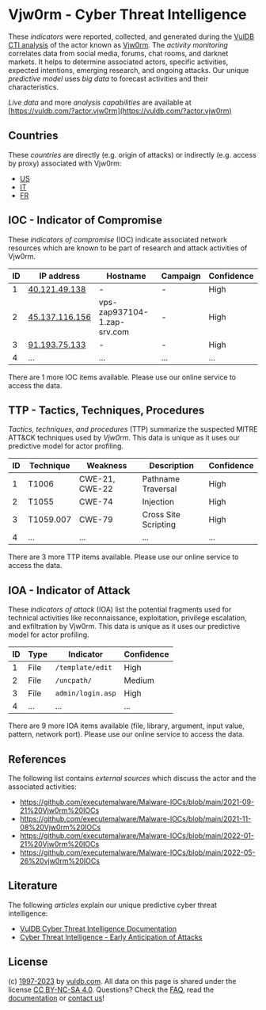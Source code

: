 # Vjw0rm - Cyber Threat Intelligence

These _indicators_ were reported, collected, and generated during the [VulDB CTI analysis](https://vuldb.com/?kb.cti) of the actor known as [Vjw0rm](https://vuldb.com/?actor.vjw0rm). The _activity monitoring_ correlates data from social media, forums, chat rooms, and darknet markets. It helps to determine associated actors, specific activities, expected intentions, emerging research, and ongoing attacks. Our unique _predictive model_ uses _big data_ to forecast activities and their characteristics.

_Live data_ and more _analysis capabilities_ are available at [https://vuldb.com/?actor.vjw0rm](https://vuldb.com/?actor.vjw0rm)

## Countries

These _countries_ are directly (e.g. origin of attacks) or indirectly (e.g. access by proxy) associated with Vjw0rm:

* [US](https://vuldb.com/?country.us)
* [IT](https://vuldb.com/?country.it)
* [FR](https://vuldb.com/?country.fr)

## IOC - Indicator of Compromise

These _indicators of compromise_ (IOC) indicate associated network resources which are known to be part of research and attack activities of Vjw0rm.

ID | IP address | Hostname | Campaign | Confidence
-- | ---------- | -------- | -------- | ----------
1 | [40.121.49.138](https://vuldb.com/?ip.40.121.49.138) | - | - | High
2 | [45.137.116.156](https://vuldb.com/?ip.45.137.116.156) | vps-zap937104-1.zap-srv.com | - | High
3 | [91.193.75.133](https://vuldb.com/?ip.91.193.75.133) | - | - | High
4 | ... | ... | ... | ...

There are 1 more IOC items available. Please use our online service to access the data.

## TTP - Tactics, Techniques, Procedures

_Tactics, techniques, and procedures_ (TTP) summarize the suspected MITRE ATT&CK techniques used by _Vjw0rm_. This data is unique as it uses our predictive model for actor profiling.

ID | Technique | Weakness | Description | Confidence
-- | --------- | -------- | ----------- | ----------
1 | T1006 | CWE-21, CWE-22 | Pathname Traversal | High
2 | T1055 | CWE-74 | Injection | High
3 | T1059.007 | CWE-79 | Cross Site Scripting | High
4 | ... | ... | ... | ...

There are 3 more TTP items available. Please use our online service to access the data.

## IOA - Indicator of Attack

These _indicators of attack_ (IOA) list the potential fragments used for technical activities like reconnaissance, exploitation, privilege escalation, and exfiltration by Vjw0rm. This data is unique as it uses our predictive model for actor profiling.

ID | Type | Indicator | Confidence
-- | ---- | --------- | ----------
1 | File | `/template/edit` | High
2 | File | `/uncpath/` | Medium
3 | File | `admin/login.asp` | High
4 | ... | ... | ...

There are 9 more IOA items available (file, library, argument, input value, pattern, network port). Please use our online service to access the data.

## References

The following list contains _external sources_ which discuss the actor and the associated activities:

* https://github.com/executemalware/Malware-IOCs/blob/main/2021-09-21%20Vjw0rm%20IOCs
* https://github.com/executemalware/Malware-IOCs/blob/main/2021-11-08%20Vjw0rm%20IOCs
* https://github.com/executemalware/Malware-IOCs/blob/main/2022-01-21%20Vjw0rm%20IOCs
* https://github.com/executemalware/Malware-IOCs/blob/main/2022-05-26%20vjw0rm%20IOCs

## Literature

The following _articles_ explain our unique predictive cyber threat intelligence:

* [VulDB Cyber Threat Intelligence Documentation](https://vuldb.com/?kb.cti)
* [Cyber Threat Intelligence - Early Anticipation of Attacks](https://www.scip.ch/en/?labs.20201022)

## License

(c) [1997-2023](https://vuldb.com/?kb.changelog) by [vuldb.com](https://vuldb.com/?kb.about). All data on this page is shared under the license [CC BY-NC-SA 4.0](https://creativecommons.org/licenses/by-nc-sa/4.0/). Questions? Check the [FAQ](https://vuldb.com/?kb.faq), read the [documentation](https://vuldb.com/?kb) or [contact us](https://vuldb.com/?contact)!
